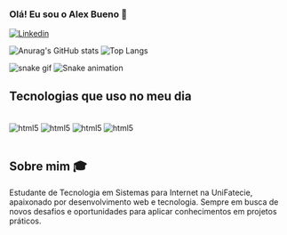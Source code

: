 
### Olá! Eu sou o Alex Bueno 👋

[![Linkedin](https://img.shields.io/badge/LinkedIn-0077B5?style=for-the-badge&logo=linkedin&logoColor=white)](https://www.linkedin.com/in/alexander-bueno-43823a358/)

![Anurag's GitHub stats](https://github-readme-stats.vercel.app/api?username=DevAlex-full&theme=midnight-purple&show_icons=true)
![Top Langs](https://github-readme-stats.vercel.app/api/top-langs/?username=DevAlex-full&layout=compact)
<!-- ![Top Langs](https://github-readme-stats.vercel.app/api/top-langs/?username=DevAlex-full&langs_count=8) -->

![snake gif](https://github.com/DevAlex-full/DevAlex-full/blob/output/github-contribution-grid-snake.svg)
<img src="https://raw.githubusercontent.com/DevAlex-full/DevAlex-full/output/snake.svg" alt="Snake animation" />
## Tecnologias que uso no meu dia

<div style="display: inline_block"><br/>
    <img align="center" alt="html5" src="https://img.shields.io/badge/HTML-239120?style=for-the-badge&logo=html5&logoColor=white" />
    <img align="center" alt="html5" src="https://img.shields.io/badge/CSS-239120?&style=for-the-badge&logo=css3&logoColor=white" />
    <img align="center" alt="html5" src="https://img.shields.io/badge/JavaScript-F7DF1E?style=for-the-badge&logo=javascript&logoColor=black" />
    <img align="center" alt="html5" src="https://img.shields.io/badge/Java-ED8B00?style=for-the-badge&logo=openjdk&logoColor=white" />
</div><br/>

## Sobre mim 🎓

Estudante de Tecnologia em Sistemas para Internet na UniFatecie, apaixonado por desenvolvimento web e tecnologia. Sempre em busca de novos desafios e oportunidades para aplicar conhecimentos em projetos práticos.
